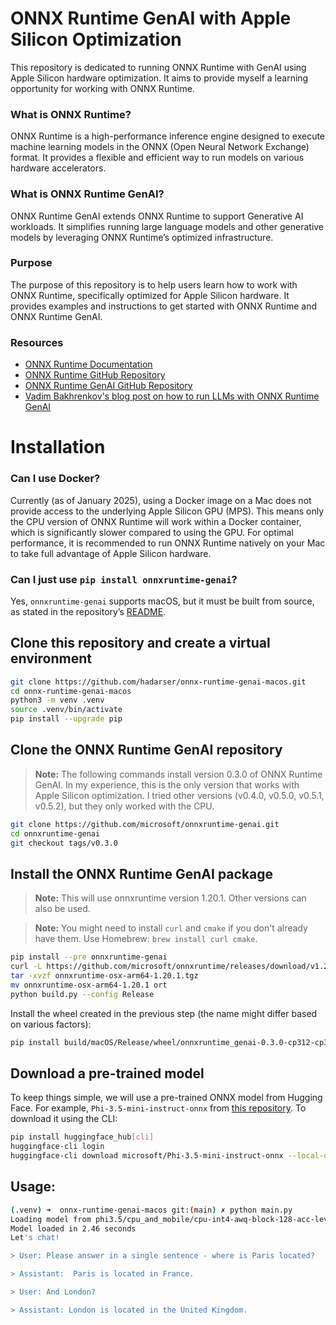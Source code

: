 # ONNX Runtime GenAI with Apple Silicon Optimization

This repository is dedicated to running ONNX Runtime with GenAI using Apple Silicon hardware optimization. It aims to provide myself a learning opportunity for working with ONNX Runtime.
### What is ONNX Runtime?
ONNX Runtime is a high-performance inference engine designed to execute machine learning models in the ONNX (Open Neural Network Exchange) format. It provides a flexible and efficient way to run models on various hardware accelerators.

### What is ONNX Runtime GenAI?
ONNX Runtime GenAI extends ONNX Runtime to support Generative AI workloads. It simplifies running large language models and other generative models by leveraging ONNX Runtime’s optimized infrastructure.

### Purpose
The purpose of this repository is to help users learn how to work with ONNX Runtime, specifically optimized for Apple Silicon hardware. It provides examples and instructions to get started with ONNX Runtime and ONNX Runtime GenAI.

### Resources
- [ONNX Runtime Documentation](https://onnxruntime.ai/docs/)
- [ONNX Runtime GitHub Repository](https://github.com/microsoft/onnxruntime)
- [ONNX Runtime GenAI GitHub Repository](https://github.com/microsoft/onnxruntime-genai)
- [Vadim Bakhrenkov's blog post on how to run LLMs with ONNX Runtime GenAI](https://medium.com/@vadikus/running-phi-3-mistral-7b-llms-on-raspberry-pi-5-a-step-by-step-guide-185e8102e35b)

# Installation

### Can I use Docker?
Currently (as of January 2025), using a Docker image on a Mac does not provide access to the underlying Apple Silicon GPU (MPS). This means only the CPU version of ONNX Runtime will work within a Docker container, which is significantly slower compared to using the GPU. For optimal performance, it is recommended to run ONNX Runtime natively on your Mac to take full advantage of Apple Silicon hardware.

### Can I just use `pip install onnxruntime-genai`?
Yes, `onnxruntime-genai` supports macOS, but it must be built from source, as stated in the repository’s [README](https://github.com/microsoft/onnxruntime-genai).

## Clone this repository and create a virtual environment
```bash
git clone https://github.com/hadarser/onnx-runtime-genai-macos.git
cd onnx-runtime-genai-macos
python3 -m venv .venv
source .venv/bin/activate
pip install --upgrade pip
```

## Clone the ONNX Runtime GenAI repository
> **Note:** The following commands install version 0.3.0 of ONNX Runtime GenAI. In my experience, this is the only version that works with Apple Silicon optimization. I tried other versions (v0.4.0, v0.5.0, v0.5.1, v0.5.2), but they only worked with the CPU.

```bash
git clone https://github.com/microsoft/onnxruntime-genai.git
cd onnxruntime-genai
git checkout tags/v0.3.0
```

## Install the ONNX Runtime GenAI package
> **Note:** This will use onnxruntime version 1.20.1. Other versions can also be used.

> **Note:** You might need to install `curl` and `cmake` if you don't already have them. Use Homebrew: `brew install curl cmake`.

```bash
pip install --pre onnxruntime-genai
curl -L https://github.com/microsoft/onnxruntime/releases/download/v1.20.1/onnxruntime-osx-arm64-1.20.1.tgz -o onnxruntime-osx-arm64-1.20.1.tgz
tar -xvzf onnxruntime-osx-arm64-1.20.1.tgz
mv onnxruntime-osx-arm64-1.20.1 ort
python build.py --config Release
```

Install the wheel created in the previous step (the name might differ based on various factors):
```bash
pip install build/macOS/Release/wheel/onnxruntime_genai-0.3.0-cp312-cp312-macosx_15_0_arm64.wh
```

## Download a pre-trained model
To keep things simple, we will use a pre-trained ONNX model from Hugging Face. For example, `Phi-3.5-mini-instruct-onnx` from [this repository](https://huggingface.co/microsoft/Phi-3.5-mini-instruct-onnx). To download it using the CLI:
```bash
pip install huggingface_hub[cli]
huggingface-cli login
huggingface-cli download microsoft/Phi-3.5-mini-instruct-onnx --local-dir phi3.5
```

## Usage:
```bash
(.venv) ➜  onnx-runtime-genai-macos git:(main) ✗ python main.py
Loading model from phi3.5/cpu_and_mobile/cpu-int4-awq-block-128-acc-level-4
Model loaded in 2.46 seconds
Let's chat!

> User: Please answer in a single sentence - where is Paris located?

> Assistant:  Paris is located in France.

> User: And London?

> Assistant: London is located in the United Kingdom.
```
